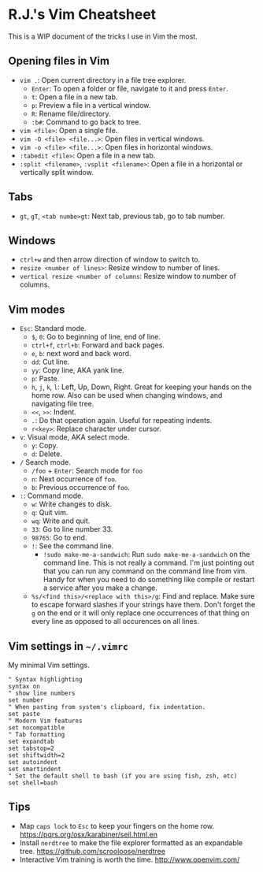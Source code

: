 # R.J.'s Vim Cheatsheet
This is a WIP document of the tricks I use in Vim the most.

## Opening files in Vim
- `vim .`: Open current directory in a file tree explorer.
  - `Enter`: To open a folder or file, navigate to it and press `Enter`.
  - `t`: Open a file in a new tab.
  - `p`: Preview a file in a vertical window.
  - `R`: Rename file/directory.
  - `:b#`: Command to go back to tree.
- `vim <file>`: Open a single file.
- `vim -O <file> <file...>`: Open files in vertical windows.
- `vim -o <file> <file...>`: Open files in horizontal windows.
- `:tabedit <file>`: Open a file in a new tab.
- `:split <filename>`, `:vsplit <filename>`: Open a file in a horizontal or vertically split window.


## Tabs
- `gt`, `gT`, `<tab numbe>gt`: Next tab, previous tab, go to tab number.


## Windows
- `ctrl+w` and then arrow direction of window to switch to.
- `resize <number of lines>`: Resize window to number of lines.
- `vertical resize <number of columns`: Resize window to number of columns.


## Vim modes
- `Esc`: Standard mode.
  - `$`, `0`: Go to beginning of line, end of line.
  - `ctrl+f`, `ctrl+b`: Forward and back pages.
  - `e`, `b`: next word and back word.
  - `dd`: Cut line.
  - `yy`: Copy line, AKA yank line.
  - `p`: Paste.
  - `h`, `j`, `k`, `l`: Left, Up, Down, Right. Great for keeping your hands on the home row. Also can be used when changing windows, and navigating file tree.
  - `<<`, `>>`: Indent.
  - `.`: Do that operation again. Useful for repeating indents.
  - `r<key>`: Replace character under cursor.
- `v`: Visual mode, AKA select mode.
  - `y`: Copy.
  - `d`: Delete.
- `/` Search mode.
  - `/foo` + `Enter`: Search mode for `foo`
  - `n`: Next occurrence of `foo`.
  - `b`: Previous occurrence of `foo`.
- `:`: Command mode.
  - `w`: Write changes to disk.
  - `q`: Quit vim.
  - `wq`: Write and quit.
  - `33`: Go to line number 33.
  - `98765`: Go to end.
  - `!`: See the command line.
    - `!sudo make-me-a-sandwich`: Run `sudo make-me-a-sandwich` on the command line. This is not really a command. I'm just pointing out that you can run any command on the command line from vim. Handy for when you need to do something like compile or restart a service after you make a change.
  - `%s/<find this>/<replace with this>/g`: Find and replace. Make sure to escape forward slashes if your strings have them. Don't forget the `g` on the end or it will only replace one occurrences of that thing on every line as opposed to all occurences on all lines.


## Vim settings in `~/.vimrc`
My minimal Vim settings.
```
" Syntax highlighting
syntax on
" show line numbers
set number
" When pasting from system's clipboard, fix indentation.
set paste
" Modern Vim features
set nocompatible
" Tab formatting
set expandtab
set tabstop=2
set shiftwidth=2
set autoindent
set smartindent
" Set the default shell to bash (if you are using fish, zsh, etc)
set shell=bash
```

## Tips
- Map `caps lock` to `Esc` to keep your fingers on the home row. https://pqrs.org/osx/karabiner/seil.html.en
- Install `nerdtree` to make the file explorer formatted as an expandable tree. https://github.com/scrooloose/nerdtree
- Interactive Vim training is worth the time. http://www.openvim.com/
